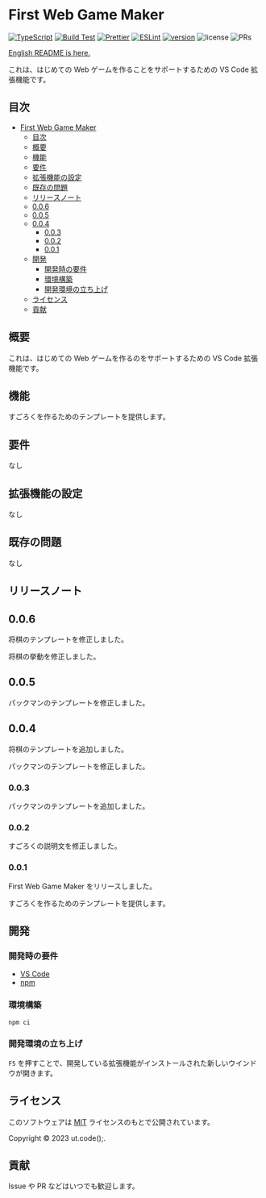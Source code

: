 # First Web Game Maker

[![TypeScript](https://img.shields.io/badge/TypeScript-007ACC.svg?logo=typescript&logoColor=white)](https://github.com/microsoft/TypeScript)
[![Build Test](https://github.com/ut-code/first-web-game-maker/actions/workflows/build-test.yml/badge.svg)](https://github.com/ut-code/first-web-game-maker/actions/workflows/build-test.yml)
[![Prettier](https://github.com/ut-code/first-web-game-maker/actions/workflows/prettier.yml/badge.svg)](https://github.com/ut-code/first-web-game-maker/actions/workflows/prettier.yml)
[![ESLint](https://github.com/ut-code/first-web-game-maker/actions/workflows/eslint.yml/badge.svg)](https://github.com/ut-code/first-web-game-maker/actions/workflows/eslint.yml)
[![version](https://img.shields.io/visual-studio-marketplace/v/utcode.first-web-game-maker)](https://marketplace.visualstudio.com/items?itemName=utcode.first-web-game-maker&ssr=false#overview)
![license](https://img.shields.io/badge/license-MIT-informational.svg)
![PRs](https://img.shields.io/badge/PRs-welcome-brightgreen.svg)

[English README is here.](README.md)

これは、はじめての Web ゲームを作ることをサポートするための VS Code 拡張機能です。

## 目次

- [First Web Game Maker](#first-web-game-maker)
  - [目次](#目次)
  - [概要](#概要)
  - [機能](#機能)
  - [要件](#要件)
  - [拡張機能の設定](#拡張機能の設定)
  - [既存の問題](#既存の問題)
  - [リリースノート](#リリースノート)
  - [0.0.6](#006)
  - [0.0.5](#005)
  - [0.0.4](#004)
    - [0.0.3](#003)
    - [0.0.2](#002)
    - [0.0.1](#001)
  - [開発](#開発)
    - [開発時の要件](#開発時の要件)
    - [環境構築](#環境構築)
    - [開発環境の立ち上げ](#開発環境の立ち上げ)
  - [ライセンス](#ライセンス)
  - [貢献](#貢献)

## 概要

これは、はじめての Web ゲームを作るのをサポートするための VS Code 拡張機能です。

## 機能

すごろくを作るためのテンプレートを提供します。

## 要件

なし

## 拡張機能の設定

なし

## 既存の問題

なし

## リリースノート

## 0.0.6

将棋のテンプレートを修正しました。

将棋の挙動を修正しました。

## 0.0.5

パックマンのテンプレートを修正しました。

## 0.0.4

将棋のテンプレートを追加しました。

パックマンのテンプレートを修正しました。

### 0.0.3

パックマンのテンプレートを追加しました。

### 0.0.2

すごろくの説明文を修正しました。

### 0.0.1

First Web Game Maker をリリースしました。

すごろくを作るためのテンプレートを提供します。

## 開発

### 開発時の要件

- [VS Code](https://github.com/microsoft/vscode)
- [npm](https://github.com/npm/cli)

### 環境構築

```shell
npm ci
```

### 開発環境の立ち上げ

`F5` を押すことで、開発している拡張機能がインストールされた新しいウインドウが開きます。

## ライセンス

このソフトウェアは [MIT](LICENSE) ライセンスのもとで公開されています。

Copyright © 2023 ut.code();.

## 貢献

Issue や PR などはいつでも歓迎します。
